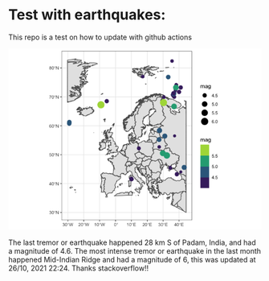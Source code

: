 <!-- README.md is generated from README.Rmd. Please edit that file -->

Test with earthquakes:
======================

This repo is a test on how to update with github actions

![](man/figures/README-unnamed-chunk-2-1.png)

The last tremor or earthquake happened 28 km S of Padam, India, and had
a magnitude of 4.6. The most intense tremor or earthquake in the last
month happened Mid-Indian Ridge and had a magnitude of 6, this was
updated at 26/10, 2021 22:24. Thanks stackoverflow!!
